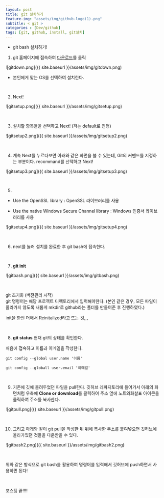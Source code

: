 ```yaml
---
layout: post
title: git 설치하기
feature-img: "assets/img/github-logo(1).png"
subtitle: < git >
categories : [Dev/github]
tags: [git, github, install, git설치]
---
```


- git bash 설치하기!

1. git 홈페이지에 접속하여 [다운로드](https://git-scm.com/downloads)를 클릭


![gitdown.png]({{ site.baseurl }}/assets/img/gitdown.png)


- 본인에게 맞는 OS를 선택하여 설치한다.

<br>

2. Next!

![gitsetup.png]({{ site.baseurl }}/assets/img/gitsetup.png)

<br>

3. 설치할 항목들을 선택하고 Next! (저는 default로 진행)

![gitsetup2.png]({{ site.baseurl }}/assets/img/gitsetup2.png)

<br>

4. 계속 Next를 누르다보면 아래와 같은 화면을 볼 수 있는데, Git의 커맨드를 지정하는 부분이다. recommand를 선택하고 Next! 

![gitsetup3.png]({{ site.baseurl }}/assets/img/gitsetup3.png) 

<br>

5. 

- Use the OpenSSL library : OpenSSL 라이브러리를 사용

- Use the native Windows Secure Channel library : Windows 인증서 라이브러리를 사용

![gitsetup4.png]({{ site.baseurl }}/assets/img/gitsetup4.png)

<br>

6. next를 눌러 설치를 완료한 후 git bash에 접속한다.

<br>

7. **git init** 


![gitbash.png]({{ site.baseurl }}/assets/img/gitbash.png)

<br>

git 초기화 (버전관리 시작)<br>
git 명령어는 해당 프로젝트 디렉토리에서 입력해야한다. <bt>
(본인 같은 경우, 모든 파일이 올라가지 않도록 새롭게 mkdir로 github라는 폴더를 만들어준 후 진행하였다.)

init을 한번 더해서 Reinitalized라고 뜨는 것,,, <br>

<br>

8. **git status**
현재 git의 상태를 확인한다. 



처음에 접속하고 이름과 이메일을 작성한다.
```git 
git config --global user.name '이름'

git config --globall user.email '이메일'
```

<br>

9. 기존에 깃에 올려두었던 파일을 pull한다.
깃허브 레파지토리에 들어가서 아래의 화면처럼 우측에 **Clone or download**를 클릭하여 주소 옆에 노트와화살표 아이콘을 클릭하여 주소를 복사한다.

![gitpull.png]({{ site.baseurl }}/assets/img/gitpull.png)

<br>

10. 그리고 아래와 같이 git pull을 작성한 뒤 뒤에 복사한 주소를 붙여넣으면 깃허브에 올라가있던 것들을 다운받을 수 있다. 

![gitbash2.png]({{ site.baseurl }}/assets/img/gitbash2.png)


<br> 

위와 같은 방식으로 git bash를 활용하여 명령어를 입력해서 깃허브에 push하면서 사용하면 된다!

<br> 

포스팅 끝!!!! 